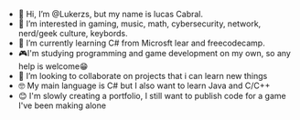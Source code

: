 - 👋 Hi, I’m @Lukerzs, but my name is lucas Cabral.
- 👀 I’m interested in gaming, music, math, cybersecurity, network, nerd/geek culture, keybords.
- 🌱 I’m currently learning C# from Microsft lear and freecodecamp.
- 🎮I'm studying programming and game development on my own, so any help is welcome😁
- 💞️ I’m looking to collaborate on projects that i can learn new things
- 🤓 My main language is C# but I also want to learn Java and C/C++
- 😊 I'm slowly creating a portfolio, I still want to publish code for a game I've been making alone

<!---
Lukerzs/Lukerzs is a ✨ special ✨ repository because its `README.md` (this file) appears on your GitHub profile.
You can click the Preview link to take a look at your changes.
--->
